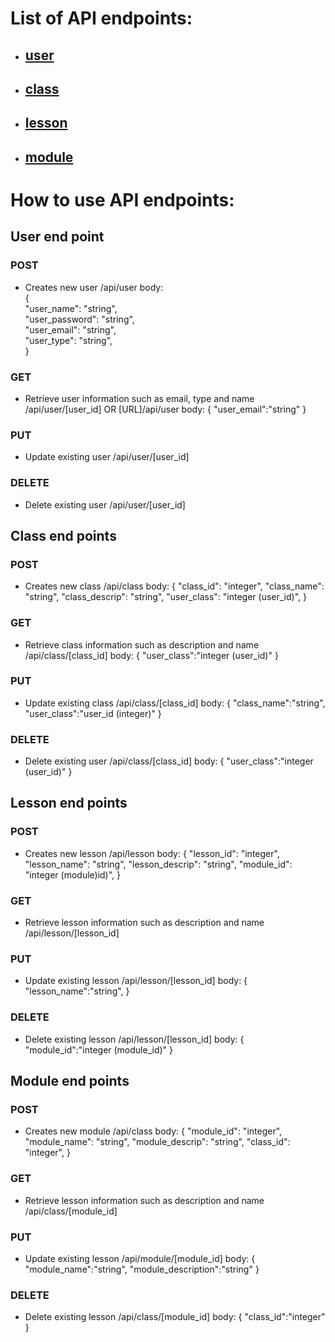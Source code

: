 
# List of API endpoints:
- ## [user](#user-end-point)
- ## [class](#class-end-points)
- ## [lesson](#lesson-end-points)
- ## [module](#module-end-points)

# How to use API endpoints:

## User end point

### POST
- Creates new user
/api/user
body:</br>
{</br>
    "user_name": "string",</br>
    "user_password": "string",</br>
    "user_email": "string",</br>
    "user_type": "string",</br>
}</br>

### GET 
- Retrieve user information such as email, type and name
/api/user/[user_id]
OR
[URL]/api/user
body:
{
	"user_email":"string"
}

### PUT
- Update existing user
/api/user/[user_id]

### DELETE
- Delete existing user
/api/user/[user_id]


## Class end points

### POST
- Creates new class
/api/class
body:
{
    "class_id": "integer",
    "class_name": "string",
    "class_descrip": "string",
    "user_class": "integer (user_id)",
}

### GET 
- Retrieve class information such as description and name
/api/class/[class_id]
body:
{
	"user_class":"integer (user_id)"
}

### PUT
- Update existing class
/api/class/[class_id]
body:
{
	"class_name":"string",
	"user_class":"user_id (integer)"
}


### DELETE
- Delete existing user
/api/class/[class_id]
body:
{
	"user_class":"integer (user_id)"
}

## Lesson end points

### POST
- Creates new lesson
/api/lesson
body:
{
    "lesson_id": "integer",
    "lesson_name": "string",
    "lesson_descrip": "string",
    "module_id": "integer (module)id)",
}

### GET 
- Retrieve lesson information such as description and name
/api/lesson/[lesson_id]


### PUT
- Update existing lesson
/api/lesson/[lesson_id]
body:
{
	"lesson_name":"string",
}


### DELETE
- Delete existing lesson
/api/lesson/[lesson_id]
body:
{
	"module_id":"integer (module_id)"
}

## Module end points

### POST
- Creates new module
/api/class
body:
{
    "module_id": "integer",
    "module_name": "string",
    "module_descrip": "string",
    "class_id": "integer",
}

### GET 
- Retrieve lesson information such as description and name
/api/class/[module_id]


### PUT
- Update existing lesson
/api/module/[module_id]
body:
{
	"module_name":"string",
	"module_description":"string"
}


### DELETE
- Delete existing lesson
/api/class/[module_id]
body:
{
	"class_id":"integer"
}
